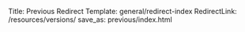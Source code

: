 Title: Previous Redirect
Template: general/redirect-index
RedirectLink: /resources/versions/
save_as: previous/index.html